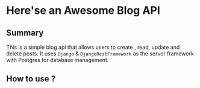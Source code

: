 # Here'se an Awesome Blog API

## Summary

This is a simple blog api that allows users to create , read, update and delete posts. It uses `Django` & `DjangoRestFramework` as the server framework with Postgres for database management.

## How to use ?
